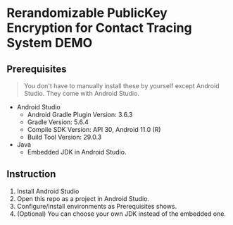 # Rerandomizable PublicKey Encryption for Contact Tracing System DEMO

## Prerequisites
> You don't have to manually install these by yourself except Android Studio. They come with Android Studio.
- Android Studio
    - Android Gradle Plugin Version: 3.6.3
    - Gradle Version: 5.6.4
    - Compile SDK Version: API 30, Android 11.0 (R)
    - Build Tool Version: 29.0.3
- Java
    - Embedded JDK in Android Studio.

## Instruction
1. Install Android Studio
2. Open this repo as a project in Android Studio.
3. Configure/install environments as Prerequisites shows.
4. (Optional) You can choose your own JDK instead of the embedded one.